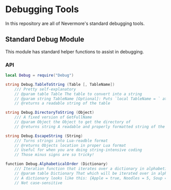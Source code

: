 # Debugging Tools
In this repository are all of Nevermore's standard debugging tools.

## Standard Debug Module
This module has standard helper functions to assist in debugging.

### API
```lua
local Debug = require("Debug")
```

```cs
string Debug.TableToString (Table [, TableName])
	/// Pretty self-explanatory
	// @param table Table The table to convert into a string
	// @param string TableName [Optional]: Puts `local TableName = ` at the beginning
	// @returns a readable string of the table
```
```cs
string Debug.DirectoryToString (Object)
	/// A fixed version of GetFullName
	// @param Object the Object to get the directory of
	// @returns string A readable and properly formatted string of the directory
```
```cs
string Debug.EscapeString (String)
	/// Turns strings into Lua-readble format
	// @returns Objects location in proper Lua format
	// Useful for when you are doing string-intensive coding
	// Those minus signs are so tricky!
```
```cs
function Debug.AlphabeticalOrder (Dictionary)
	/// Iteration function that iterates over a dictionary in alphabetical order
	// @param table Dictionary That which will be iterated over in alphabetical order
	// A dictionary looks like this: {Apple = true, Noodles = 5, Soup = false}
	// Not case-sensitive
```
